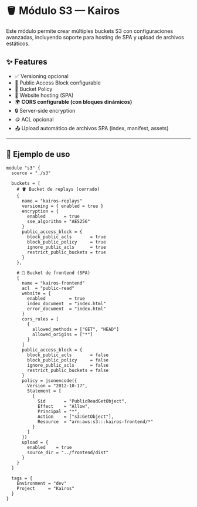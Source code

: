 # 🪣 Módulo S3 — Kairos

Este módulo permite crear múltiples buckets S3 con configuraciones avanzadas, incluyendo soporte para hosting de SPA y upload de archivos estáticos.

## ✨ Features

- ✅ Versioning opcional  
- 🔐 Public Access Block configurable  
- 🧾 Bucket Policy  
- 🪩 Website hosting (SPA)  
- 🌍 **CORS configurable (con bloques dinámicos)**  
- 🔒 Server-side encryption  
- 🪙 ACL opcional  
- 📤 Upload automático de archivos SPA (index, manifest, assets)

---

## 🧾 Ejemplo de uso

```hcl
module "s3" {
  source = "./s3"

  buckets = [
    # 🪣 Bucket de replays (cerrado)
    {
      name = "kairos-replays"
      versioning = { enabled = true }
      encryption = {
        enabled       = true
        sse_algorithm = "AES256"
      }
      public_access_block = {
        block_public_acls       = true
        block_public_policy     = true
        ignore_public_acls      = true
        restrict_public_buckets = true
      }
    },

    # 🪩 Bucket de frontend (SPA)
    {
      name = "kairos-frontend"
      acl  = "public-read"
      website = {
        enabled         = true
        index_document  = "index.html"
        error_document  = "index.html"
      }
      cors_rules = [
        {
          allowed_methods = ["GET", "HEAD"]
          allowed_origins = ["*"]
        }
      ]
      public_access_block = {
        block_public_acls       = false
        block_public_policy     = false
        ignore_public_acls      = false
        restrict_public_buckets = false
      }
      policy = jsonencode({
        Version = "2012-10-17",
        Statement = [
          {
            Sid       = "PublicReadGetObject",
            Effect    = "Allow",
            Principal = "*",
            Action    = ["s3:GetObject"],
            Resource  = "arn:aws:s3:::kairos-frontend/*"
          }
        ]
      })
      upload = {
        enabled    = true
        source_dir = "../frontend/dist"
      }
    }
  ]

  tags = {
    Environment = "dev"
    Project     = "Kairos"
  }
}

